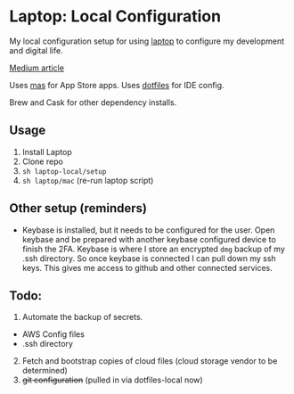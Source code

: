 # Laptop: Local Configuration

My local configuration setup for using [laptop](https://github.com/thoughtbot/laptop) to configure
my development and digital life.

[Medium
article](https://medium.com/@jedschneider/laptop-local-a-devops-oriented-workflow-for-mac-os-x-ecc67c6badf)

Uses [mas](https://github.com/mas-cli/mas) for App Store apps.
Uses [dotfiles](https://github.com/thoughtbot/dotfiles) for IDE config.

Brew and Cask for other dependency installs.

## Usage

1. Install Laptop
2. Clone repo
3. `sh laptop-local/setup`
4. `sh laptop/mac` (re-run laptop script)

## Other setup (reminders)

- Keybase is installed, but it needs to be configured for the user. Open keybase
  and be prepared with another keybase configured device to finish the 2FA.
Keybase is where I store an encrypted `dmg` backup of my .ssh directory. So once
keybase is connected I can pull down my ssh keys. This gives me access to github
and other connected services.

## Todo:

1. Automate the backup of secrets.
  - AWS Config files
  - .ssh directory
2. Fetch and bootstrap copies of cloud files (cloud storage vendor to be
   determined)
3. ~~git configuration~~ (pulled in via dotfiles-local now)
